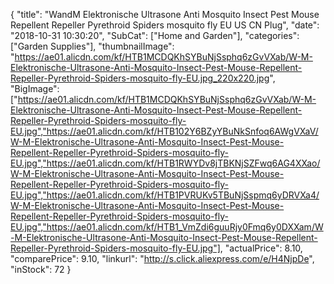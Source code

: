 {
	"title": "WandM Elektronische Ultrasone Anti Mosquito Insect Pest Mouse Repellent Repeller Pyrethroid Spiders mosquito fly EU US CN Plug",
	"date": "2018-10-31 10:30:20",
	"SubCat": ["Home and Garden"],
	"categories": ["Garden Supplies"],
	"thumbnailImage": "https://ae01.alicdn.com/kf/HTB1MCDQKhSYBuNjSsphq6zGvVXab/W-M-Elektronische-Ultrasone-Anti-Mosquito-Insect-Pest-Mouse-Repellent-Repeller-Pyrethroid-Spiders-mosquito-fly-EU.jpg_220x220.jpg",
	"BigImage": ["https://ae01.alicdn.com/kf/HTB1MCDQKhSYBuNjSsphq6zGvVXab/W-M-Elektronische-Ultrasone-Anti-Mosquito-Insect-Pest-Mouse-Repellent-Repeller-Pyrethroid-Spiders-mosquito-fly-EU.jpg","https://ae01.alicdn.com/kf/HTB102Y6BZyYBuNkSnfoq6AWgVXaV/W-M-Elektronische-Ultrasone-Anti-Mosquito-Insect-Pest-Mouse-Repellent-Repeller-Pyrethroid-Spiders-mosquito-fly-EU.jpg","https://ae01.alicdn.com/kf/HTB1RWYDv8jTBKNjSZFwq6AG4XXao/W-M-Elektronische-Ultrasone-Anti-Mosquito-Insect-Pest-Mouse-Repellent-Repeller-Pyrethroid-Spiders-mosquito-fly-EU.jpg","https://ae01.alicdn.com/kf/HTB1PVRUKv5TBuNjSspmq6yDRVXa4/W-M-Elektronische-Ultrasone-Anti-Mosquito-Insect-Pest-Mouse-Repellent-Repeller-Pyrethroid-Spiders-mosquito-fly-EU.jpg","https://ae01.alicdn.com/kf/HTB1_VmZdi6guuRjy0Fmq6y0DXXam/W-M-Elektronische-Ultrasone-Anti-Mosquito-Insect-Pest-Mouse-Repellent-Repeller-Pyrethroid-Spiders-mosquito-fly-EU.jpg"],
	"actualPrice": 8.10,
	"comparePrice": 9.10,
	"linkurl": "http://s.click.aliexpress.com/e/H4NjpDe",
	"inStock": 72
}
